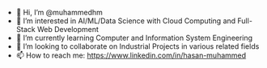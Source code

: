 - 👋 Hi, I’m @muhammedhm
- 👀 I’m interested in AI/ML/Data Science with Cloud Computing and Full-Stack Web Development 
- 🌱 I’m currently learning Computer and Information System Engineering
- 💞️ I’m looking to collaborate on Industrial Projects in various related fields
- 📫 How to reach me: https://www.linkedin.com/in/hasan-muhammed
                      

<!---
muhammedhm/muhammedhm is a ✨ special ✨ repository because its `README.md` (this file) appears on your GitHub profile.
You can click the Preview link to take a look at your changes.
--->
